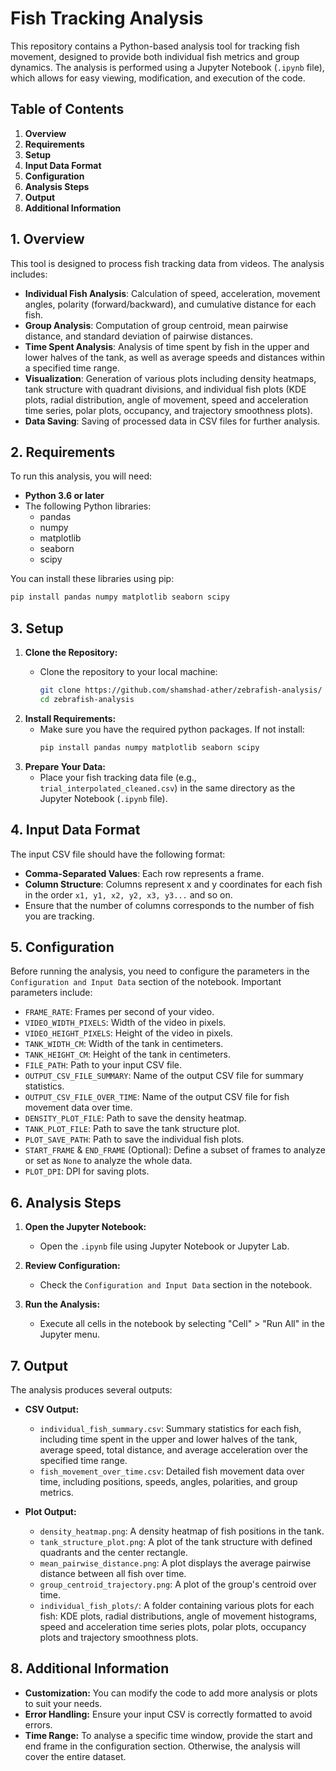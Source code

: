 # Fish Tracking Analysis

This repository contains a Python-based analysis tool for tracking fish movement, designed to provide both individual fish metrics and group dynamics. The analysis is performed using a Jupyter Notebook (`.ipynb` file), which allows for easy viewing, modification, and execution of the code.

## Table of Contents

1.  **Overview**
2.  **Requirements**
3.  **Setup**
4.  **Input Data Format**
5.  **Configuration**
6.  **Analysis Steps**
7.  **Output**
8. **Additional Information**

## 1. Overview

This tool is designed to process fish tracking data from videos. The analysis includes:

*   **Individual Fish Analysis**: Calculation of speed, acceleration, movement angles, polarity (forward/backward), and cumulative distance for each fish.
*   **Group Analysis**: Computation of group centroid, mean pairwise distance, and standard deviation of pairwise distances.
*   **Time Spent Analysis**:  Analysis of time spent by fish in the upper and lower halves of the tank, as well as average speeds and distances within a specified time range.
*   **Visualization**: Generation of various plots including density heatmaps, tank structure with quadrant divisions, and individual fish plots (KDE plots, radial distribution, angle of movement, speed and acceleration time series, polar plots, occupancy, and trajectory smoothness plots).
*  **Data Saving**: Saving of processed data in CSV files for further analysis.

## 2. Requirements

To run this analysis, you will need:

*   **Python 3.6 or later**
*   The following Python libraries:
    *   pandas
    *   numpy
    *   matplotlib
    *   seaborn
    *   scipy

You can install these libraries using pip:

```bash
pip install pandas numpy matplotlib seaborn scipy
```

## 3. Setup

1.  **Clone the Repository:**
    *   Clone the repository to your local machine:

        ```bash
        git clone https://github.com/shamshad-ather/zebrafish-analysis/
        cd zebrafish-analysis
        ```
2.  **Install Requirements:**
    *   Make sure you have the required python packages. If not install:
        ```bash
        pip install pandas numpy matplotlib seaborn scipy
        ```
3.  **Prepare Your Data:**
    *   Place your fish tracking data file (e.g., `trial_interpolated_cleaned.csv`) in the same directory as the Jupyter Notebook (`.ipynb` file).

## 4. Input Data Format

The input CSV file should have the following format:

*   **Comma-Separated Values**: Each row represents a frame.
*   **Column Structure**: Columns represent x and y coordinates for each fish in the order `x1, y1, x2, y2, x3, y3...` and so on.
*   Ensure that the number of columns corresponds to the number of fish you are tracking.

## 5. Configuration

Before running the analysis, you need to configure the parameters in the `Configuration and Input Data` section of the notebook. Important parameters include:

*   `FRAME_RATE`: Frames per second of your video.
*   `VIDEO_WIDTH_PIXELS`: Width of the video in pixels.
*   `VIDEO_HEIGHT_PIXELS`: Height of the video in pixels.
*   `TANK_WIDTH_CM`: Width of the tank in centimeters.
*   `TANK_HEIGHT_CM`: Height of the tank in centimeters.
*   `FILE_PATH`: Path to your input CSV file.
*   `OUTPUT_CSV_FILE_SUMMARY`: Name of the output CSV file for summary statistics.
*   `OUTPUT_CSV_FILE_OVER_TIME`: Name of the output CSV file for fish movement data over time.
*   `DENSITY_PLOT_FILE`: Path to save the density heatmap.
*   `TANK_PLOT_FILE`: Path to save the tank structure plot.
*   `PLOT_SAVE_PATH`: Path to save the individual fish plots.
*   `START_FRAME` & `END_FRAME` (Optional): Define a subset of frames to analyze or set as `None` to analyze the whole data.
*  `PLOT_DPI`: DPI for saving plots.

## 6. Analysis Steps

1.  **Open the Jupyter Notebook:**
    *   Open the `.ipynb` file using Jupyter Notebook or Jupyter Lab.

2.  **Review Configuration:**
    *   Check the `Configuration and Input Data` section in the notebook.

3.  **Run the Analysis:**
    *   Execute all cells in the notebook by selecting "Cell" > "Run All" in the Jupyter menu.

## 7. Output

The analysis produces several outputs:

*   **CSV Output:**
    *   `individual_fish_summary.csv`: Summary statistics for each fish, including time spent in the upper and lower halves of the tank, average speed, total distance, and average acceleration over the specified time range.
    *   `fish_movement_over_time.csv`: Detailed fish movement data over time, including positions, speeds, angles, polarities, and group metrics.

*   **Plot Output:**
    *   `density_heatmap.png`:  A density heatmap of fish positions in the tank.
    *   `tank_structure_plot.png`: A plot of the tank structure with defined quadrants and the center rectangle.
    *   `mean_pairwise_distance.png`: A plot displays the average pairwise distance between all fish over time.
    *   `group_centroid_trajectory.png`: A plot of the group's centroid over time.
     * `individual_fish_plots/`: A folder containing various plots for each fish: KDE plots, radial distributions, angle of movement histograms, speed and acceleration time series plots, polar plots, occupancy plots and trajectory smoothness plots.

## 8. Additional Information

*   **Customization:** You can modify the code to add more analysis or plots to suit your needs.
*   **Error Handling:**  Ensure your input CSV is correctly formatted to avoid errors.
*   **Time Range:**  To analyse a specific time window, provide the start and end frame in the configuration section.  Otherwise, the analysis will cover the entire dataset.

```
